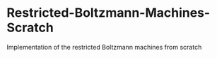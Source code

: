# Restricted-Boltzmann-Machines-Scratch
Implementation of the restricted Boltzmann machines from scratch

